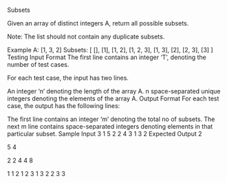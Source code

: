 Subsets


Given an array of distinct integers A, return all possible subsets.

Note: The list should not contain any duplicate subsets.

Example
A: [1, 3, 2]
Subsets: [
    [],
    [1],
    [1, 2],
    [1, 2, 3],
    [1, 3],
    [2],
    [2, 3],
    [3]
]
Testing
Input Format
The first line contains an integer ‘T’, denoting the number of test cases.

For each test case, the input has two lines.

An integer ‘n’ denoting the length of the array A.
n space-separated unique integers denoting the elements of the array A.
Output Format
For each test case, the output has the following lines:

The first line contains an integer ‘m’ denoting the total no of subsets.
The next m line contains space-separated integers denoting elements in that particular subset.
Sample Input
3
1
5
2
2 4
3
1 3 2
Expected Output
2

5
4

2
2 4
4
8

1
1 2
1 2 3
1 3
2
2 3
3